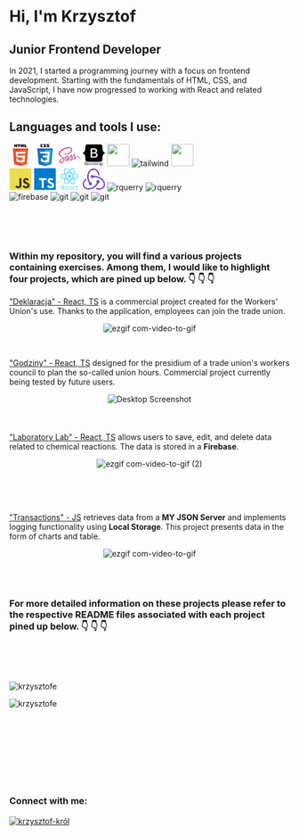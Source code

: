 
<h1 align="left">Hi, I'm Krzysztof</h1> 
<h2 align="left">Junior Frontend Developer</h3>


  In 2021, I started a programming journey with a focus on frontend development. Starting with the fundamentals of HTML, CSS, and JavaScript, I have now progressed to working with React and related technologies.   


<h2 align="left">Languages and tools I use:</h3>
<p align="left"> 
  
  <div>
   <img src="https://raw.githubusercontent.com/devicons/devicon/master/icons/html5/html5-original-wordmark.svg" alt="html5" width="40" height="40"/> 
    <img src="https://raw.githubusercontent.com/devicons/devicon/master/icons/css3/css3-original-wordmark.svg" alt="css3" width="40" height="40"/> 
    <img src="https://raw.githubusercontent.com/devicons/devicon/master/icons/sass/sass-original.svg" alt="sass" width="40" height="40"/> 
    <img src="https://raw.githubusercontent.com/devicons/devicon/master/icons/bootstrap/bootstrap-plain-wordmark.svg" alt="bootstrap" width="40" height="40"/>
    <img src="https://github.com/Krzysztofe/Krzysztofe/assets/96065197/65f9145f-3db3-4e28-ae3f-78d8822bc1cb" width="40" height="40"/>
 <img src="https://www.vectorlogo.zone/logos/tailwindcss/tailwindcss-icon.svg" alt="tailwind" width="40" height="40"/> 
    <img src = "https://github.com/Krzysztofe/Krzysztofe/assets/96065197/8f07f96d-8bf6-40d9-9365-93228d32d792" width="40" height="40"/>
  </div>
<div>
   <img src="https://raw.githubusercontent.com/devicons/devicon/master/icons/javascript/javascript-original.svg" alt="javascript" width="40" height="40"/>
  <img src="https://raw.githubusercontent.com/devicons/devicon/master/icons/typescript/typescript-original.svg" alt="typescript" width="40" height="40"/> 
  <img src="https://raw.githubusercontent.com/devicons/devicon/master/icons/react/react-original-wordmark.svg" alt="react" width="40" height="40"/> 
  <img src="https://raw.githubusercontent.com/devicons/devicon/master/icons/redux/redux-original.svg" alt="redux" width="40" height="40"/>  
  <img src="https://user-images.githubusercontent.com/96065197/208308915-21c4016e-4e01-415c-884c-84ca2ed033cc.png" alt="rquerry" width="60" height="40"/> 
  <img src="https://user-images.githubusercontent.com/96065197/208310354-6e9cc72b-bddf-45b1-bf7e-14a9d89543d5.png" alt="rquerry" width="60" height="40"/>
</div>

  
  <div>
   <img src="https://www.vectorlogo.zone/logos/firebase/firebase-icon.svg" alt="firebase" width="40" height="40"/> 
    <img src="https://www.vectorlogo.zone/logos/git-scm/git-scm-icon.svg" alt="git" width="40" height="40"/> 
   <img src="https://github.com/Krzysztofe/Krzysztofe/assets/96065197/77c32d08-fd0b-4691-8a53-34497044fe1b" alt="git" width="70" height="40"/>
 <img src= "https://github.com/Krzysztofe/Krzysztofe/assets/96065197/f245503f-a7f1-42b8-ba55-cb84551962c6" alt="git" width="80" height="30"/>
  </div>
</p>   
 
 <br><br><br>

 ### Within my repository, you will find a various projects containing exercises. Among them, I would like to highlight four projects, which are pined up below. :point_down: :point_down: :point_down:
 
 <a href = "https://deklaracja.ozzip.pl/"> "Deklaracja" - React, TS</a> is a commercial project created for the Workers' Union's use. Thanks to the application, employees can join the trade union.

  <div align="center">
    
![ezgif com-video-to-gif](https://github.com/Krzysztofe/Krzysztofe/assets/96065197/5a51a760-06fc-47e5-adb6-93aaa3250b26)
</div>


 
 <br>


 <a href = "https://krzysztofe.github.io/godziny/"> "Godziny" - React, TS</a> designed for the presidium of a trade union's workers council to plan the so-called union hours. Commercial project currently being tested by future users.

 <div align="center">
<img src="https://github.com/Krzysztofe/Krzysztofe/assets/96065197/e4bd9f0a-370f-4b86-a503-1030707c249b" width="500" alt="Desktop Screenshot" margin="20"> 
</div>
<br><br><br>
<a href = "https://krzysztofe.github.io/Laboratory_Lab/"> "Laboratory Lab" - React, TS</a> allows users to save, edit, and delete data related to chemical reactions. The data is stored in a <b>Firebase</b>.


  <div align="center">

 ![ezgif com-video-to-gif (2)](https://github.com/Krzysztofe/Krzysztofe/assets/96065197/a8ef30ba-5584-4c0c-8c78-64bc230f17ed)
</div>

<br><br><br>

 <a href="https://transactions.pages.dev/"> "Transactions" - JS</a> retrieves data from a <b>MY JSON Server</b> and implements logging functionality using <b>Local Storage</b>. This project presents data in the form of charts and table.


  <div align="center"> 
  
![ezgif com-video-to-gif](https://github.com/Krzysztofe/Krzysztofe/assets/96065197/c66f7a68-40de-48fb-b158-f7b52c2646ba)
</div>

<br><br>
 ### For more detailed information on these projects please refer to the respective README files associated with each project pined up below. :point_down: :point_down: :point_down:  </b>

<br><br><br>

<p><img align="center" src="https://github-readme-streak-stats.herokuapp.com/?user=krzysztofe&" alt="krzysztofe" /></p>

<p><img align="left" src="https://github-readme-stats.vercel.app/api/top-langs?username=krzysztofe&show_icons=true&locale=en&layout=compact" alt="krzysztofe" /></p>


<br></br> <br></br> <br></br>

 <br></br><h3 align="left">Connect with me:</h3><a href="https://linkedin.com/in/krzysztof-król" target="blank"><img align="center" src="https://raw.githubusercontent.com/rahuldkjain/github-profile-readme-generator/master/src/images/icons/Social/linked-in-alt.svg" alt="krzysztof-król" height="30" width="80" /></a>

<!--
**Krzysztofe/Krzysztofe** is a ✨ _special_ ✨ repository because its `README.md` (this file) appears on your GitHub profile.

Here are some ideas to get you started:

- 🔭 I’m currently working on ...
- 🌱 I’m currently learning ...
- 👯 I’m looking to collaborate on ...
- 🤔 I’m looking for help with ...
- 💬 Ask me about ...
- 📫 How to reach me: ...
- 😄 Pronouns: ...
- ⚡ Fun fact: ...
-->
